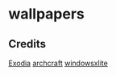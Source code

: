 # wallpapers

## Credits

[Exodia](https://github.com/Exodia-OS)
[archcraft](https://archcraft.io/)
[windowsxlite](https://windowsxlite.com/)
